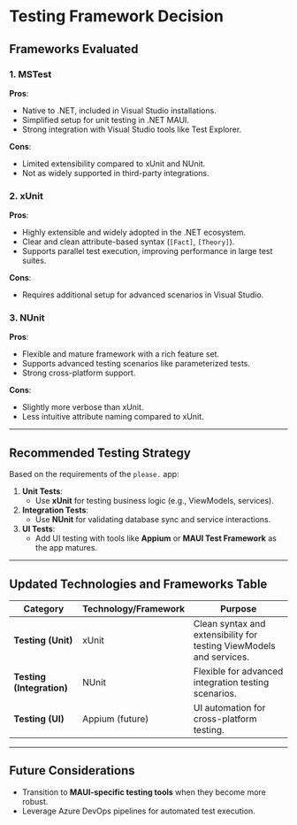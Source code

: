 
# **Testing Framework Decision**

## **Frameworks Evaluated**

### **1. MSTest**
**Pros**:
- Native to .NET, included in Visual Studio installations.
- Simplified setup for unit testing in .NET MAUI.
- Strong integration with Visual Studio tools like Test Explorer.

**Cons**:
- Limited extensibility compared to xUnit and NUnit.
- Not as widely supported in third-party integrations.

### **2. xUnit**
**Pros**:
- Highly extensible and widely adopted in the .NET ecosystem.
- Clear and clean attribute-based syntax (`[Fact]`, `[Theory]`).
- Supports parallel test execution, improving performance in large test suites.

**Cons**:
- Requires additional setup for advanced scenarios in Visual Studio.

### **3. NUnit**
**Pros**:
- Flexible and mature framework with a rich feature set.
- Supports advanced testing scenarios like parameterized tests.
- Strong cross-platform support.

**Cons**:
- Slightly more verbose than xUnit.
- Less intuitive attribute naming compared to xUnit.

---

## **Recommended Testing Strategy**
Based on the requirements of the `please.` app:
1. **Unit Tests**:
   - Use **xUnit** for testing business logic (e.g., ViewModels, services).
2. **Integration Tests**:
   - Use **NUnit** for validating database sync and service interactions.
3. **UI Tests**:
   - Add UI testing with tools like **Appium** or **MAUI Test Framework** as the app matures.

---

## **Updated Technologies and Frameworks Table**

| **Category**             | **Technology/Framework**      | **Purpose**                                                        |
|--------------------------|-------------------------------|--------------------------------------------------------------------|
| **Testing (Unit)**        | xUnit                        | Clean syntax and extensibility for testing ViewModels and services.|
| **Testing (Integration)** | NUnit                        | Flexible for advanced integration testing scenarios.               |
| **Testing (UI)**          | Appium (future)              | UI automation for cross-platform testing.                          |

---

## **Future Considerations**
- Transition to **MAUI-specific testing tools** when they become more robust.
- Leverage Azure DevOps pipelines for automated test execution.
